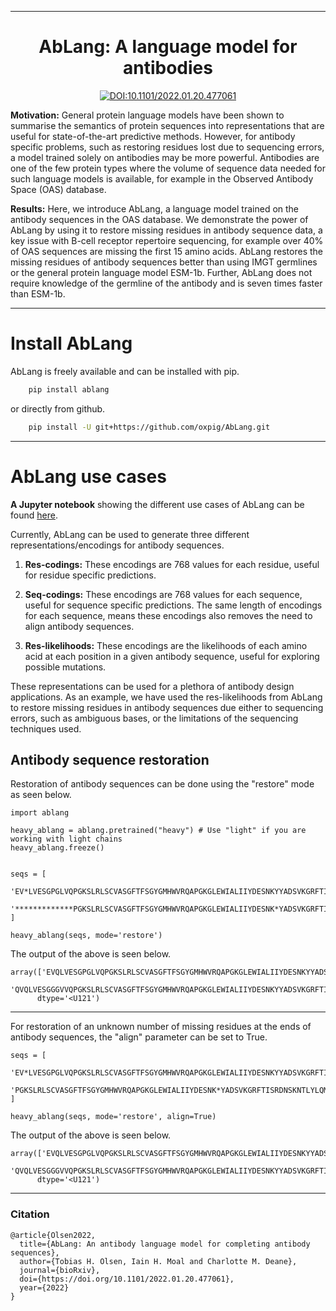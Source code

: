 
---

<div align="center">    
 
# AbLang: A language model for antibodies  

[![DOI:10.1101/2022.01.20.477061](http://img.shields.io/badge/DOI-10.1101/2022.01.20.477061-B31B1B.svg)](https://doi.org/10.1101/2022.01.20.477061)

</div>


**Motivation:** General protein language models have been shown to summarise the semantics of protein sequences into representations that are useful for state-of-the-art predictive methods. However, for antibody specific problems, such as restoring residues lost due to sequencing errors, a model trained solely on antibodies may be more powerful. Antibodies are one of the few protein types where the volume of sequence data needed for such language models is available, for example in the Observed Antibody Space (OAS) database. 

**Results:** Here, we introduce AbLang, a language model trained on the antibody sequences in the OAS database. We demonstrate the power of AbLang by using it to restore missing residues in antibody sequence data, a key issue with B-cell receptor repertoire sequencing, for example over 40% of OAS sequences are missing the first 15 amino acids. AbLang restores the missing residues of antibody sequences better than using IMGT germlines or the general protein language model ESM-1b. Further, AbLang does not require knowledge of the germline of the antibody and is seven times faster than ESM-1b.

-----------

# Install AbLang

AbLang is freely available and can be installed with pip.

~~~.sh
    pip install ablang
~~~

or directly from github.

~~~.sh
    pip install -U git+https://github.com/oxpig/AbLang.git
~~~

----------

# AbLang use cases

**A Jupyter notebook** showing the different use cases of AbLang can be found [here](https://github.com/TobiasHeOl/AbLang/tree/main/examples). 


Currently, AbLang can be used to generate three different representations/encodings for antibody sequences. 

1. **Res-codings:** These encodings are 768 values for each residue, useful for residue specific predictions.

2. **Seq-codings:** These encodings are 768 values for each sequence, useful for sequence specific predictions. The same length of encodings for each sequence, means these encodings also removes the need to align antibody sequences.

3. **Res-likelihoods:** These encodings are the likelihoods of each amino acid at each position in a given antibody sequence, useful for exploring possible mutations.

These representations can be used for a plethora of antibody design applications. As an example, we have used the res-likelihoods from AbLang to restore missing residues in antibody sequences due either to sequencing errors, such as ambiguous bases, or the limitations of the sequencing techniques used.


## Antibody sequence restoration

Restoration of antibody sequences can be done using the "restore" mode as seen below.

```{r, engine='python', count_lines}
import ablang

heavy_ablang = ablang.pretrained("heavy") # Use "light" if you are working with light chains
heavy_ablang.freeze()


seqs = [
    'EV*LVESGPGLVQPGKSLRLSCVASGFTFSGYGMHWVRQAPGKGLEWIALIIYDESNKYYADSVKGRFTISRDNSKNTLYLQMSSLRAEDTAVFYCAKVKFYDPTAPNDYWGQGTLVTVSS',
    '*************PGKSLRLSCVASGFTFSGYGMHWVRQAPGKGLEWIALIIYDESNK*YADSVKGRFTISRDNSKNTLYLQMSSLRAEDTAVFYCAKVKFYDPTAPNDYWGQGTL*****',
]

heavy_ablang(seqs, mode='restore')

```

The output of the above is seen below.

```console
array(['EVQLVESGPGLVQPGKSLRLSCVASGFTFSGYGMHWVRQAPGKGLEWIALIIYDESNKYYADSVKGRFTISRDNSKNTLYLQMSSLRAEDTAVFYCAKVKFYDPTAPNDYWGQGTLVTVSS',
       'QVQLVESGGGVVQPGKSLRLSCVASGFTFSGYGMHWVRQAPGKGLEWIALIIYDESNKYYADSVKGRFTISRDNSKNTLYLQMSSLRAEDTAVFYCAKVKFYDPTAPNDYWGQGTLVTVSS'],
      dtype='<U121')
```
-----

For restoration of an unknown number of missing residues at the ends of antibody sequences, the "align" parameter can be set to True.

```{r, engine='python', count_lines}
seqs = [
    'EV*LVESGPGLVQPGKSLRLSCVASGFTFSGYGMHWVRQAPGKGLEWIALIIYDESNKYYADSVKGRFTISRDNSKNTLYLQMSSLRAEDTAVFYCAKVKFYDPTAPNDYWGQGTLVTVSS',
    'PGKSLRLSCVASGFTFSGYGMHWVRQAPGKGLEWIALIIYDESNK*YADSVKGRFTISRDNSKNTLYLQMSSLRAEDTAVFYCAKVKFYDPTAPNDYWGQGTL',
]

heavy_ablang(seqs, mode='restore', align=True)

```

The output of the above is seen below.

```console
array(['EVQLVESGPGLVQPGKSLRLSCVASGFTFSGYGMHWVRQAPGKGLEWIALIIYDESNKYYADSVKGRFTISRDNSKNTLYLQMSSLRAEDTAVFYCAKVKFYDPTAPNDYWGQGTLVTVSS',
       'QVQLVESGGGVVQPGKSLRLSCVASGFTFSGYGMHWVRQAPGKGLEWIALIIYDESNKYYADSVKGRFTISRDNSKNTLYLQMSSLRAEDTAVFYCAKVKFYDPTAPNDYWGQGTLVTVSS'],
      dtype='<U121')
```
-----



### Citation   
```
@article{Olsen2022,
  title={AbLang: An antibody language model for completing antibody sequences},
  author={Tobias H. Olsen, Iain H. Moal and Charlotte M. Deane},
  journal={bioRxiv},
  doi={https://doi.org/10.1101/2022.01.20.477061},
  year={2022}
}
```  